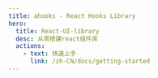 ```yaml
---
title: ahooks - React Hooks Library
hero:
  title: React-UI-library
  desc: 从零搭建react组件库
  actions:
    - text: 快速上手
      link: /zh-CN/docs/getting-started
---
```

